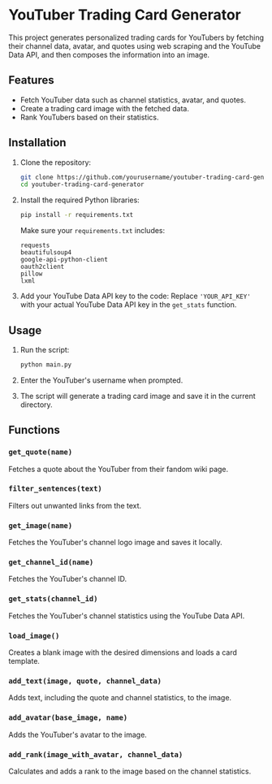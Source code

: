 # YouTuber Trading Card Generator

This project generates personalized trading cards for YouTubers by fetching their channel data, avatar, and quotes using web scraping and the YouTube Data API, and then composes the information into an image.

## Features

- Fetch YouTuber data such as channel statistics, avatar, and quotes.
- Create a trading card image with the fetched data.
- Rank YouTubers based on their statistics.

## Installation

1. Clone the repository:
    ```sh
    git clone https://github.com/yourusername/youtuber-trading-card-generator.git
    cd youtuber-trading-card-generator
    ```

2. Install the required Python libraries:
    ```sh
    pip install -r requirements.txt
    ```

    Make sure your `requirements.txt` includes:
    ```
    requests
    beautifulsoup4
    google-api-python-client
    oauth2client
    pillow
    lxml
    ```

3. Add your YouTube Data API key to the code:
    Replace `'YOUR_API_KEY'` with your actual YouTube Data API key in the `get_stats` function.

## Usage

1. Run the script:
    ```sh
    python main.py
    ```

2. Enter the YouTuber's username when prompted.

3. The script will generate a trading card image and save it in the current directory.

## Functions

### `get_quote(name)`

Fetches a quote about the YouTuber from their fandom wiki page.

### `filter_sentences(text)`

Filters out unwanted links from the text.

### `get_image(name)`

Fetches the YouTuber's channel logo image and saves it locally.

### `get_channel_id(name)`

Fetches the YouTuber's channel ID.

### `get_stats(channel_id)`

Fetches the YouTuber's channel statistics using the YouTube Data API.

### `load_image()`

Creates a blank image with the desired dimensions and loads a card template.

### `add_text(image, quote, channel_data)`

Adds text, including the quote and channel statistics, to the image.

### `add_avatar(base_image, name)`

Adds the YouTuber's avatar to the image.

### `add_rank(image_with_avatar, channel_data)`

Calculates and adds a rank to the image based on the channel statistics.
